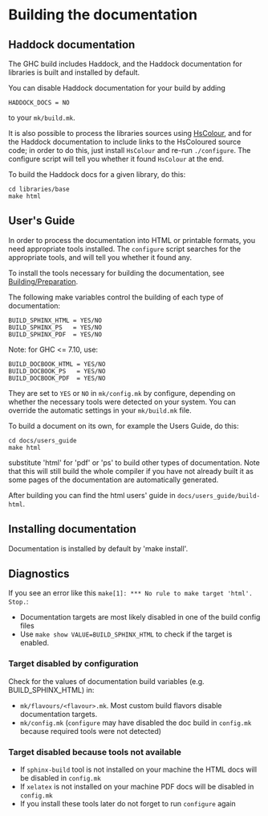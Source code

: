 # Building the documentation

## Haddock documentation


The GHC build includes Haddock, and the Haddock documentation for libraries is built and installed by default.


You can disable Haddock documentation for your build by adding

```wiki
HADDOCK_DOCS = NO
```


to your `mk/build.mk`.


It is also possible to process the libraries sources using [ HsColour](http://hackage.haskell.org/cgi-bin/hackage-scripts/package/hscolour), and for the Haddock documentation to include links to the HsColoured source code; in order to do this, just install `HsColour` and re-run `./configure`.  The configure script will tell you whether it found `HsColour` at the end.


To build the Haddock docs for a given library, do this:

```wiki
cd libraries/base
make html
```

## User's Guide


In order to process the documentation into HTML or printable formats, you need appropriate tools installed.  The `configure` script searches for the appropriate tools, and will tell you whether it found any.


To install the tools necessary for building the documentation, see [Building/Preparation](building/preparation).


The following make variables control the building of each type of documentation:

```wiki
BUILD_SPHINX_HTML = YES/NO
BUILD_SPHINX_PS   = YES/NO
BUILD_SPHINX_PDF  = YES/NO
```


Note: for GHC \<= 7.10, use:

```wiki
BUILD_DOCBOOK_HTML = YES/NO
BUILD_DOCBOOK_PS   = YES/NO
BUILD_DOCBOOK_PDF  = YES/NO
```


They are set to `YES` or `NO` in `mk/config.mk` by configure, depending on whether the necessary tools were detected on your system.  You can override the automatic settings in your `mk/build.mk` file.


To build a document on its own, for example the Users Guide, do this:

```wiki
cd docs/users_guide
make html
```


substitute 'html' for 'pdf' or 'ps' to build other types of documentation. Note that this will still build the whole compiler if you have not already built it as some pages
of the documentation are automatically generated. 


After building you can find the html users' guide in `docs/users_guide/build-html`.

## Installing documentation


Documentation is installed by default by 'make install'.

## Diagnostics


If you see an error like this `make[1]: *** No rule to make target 'html'.  Stop.`:

- Documentation targets are most likely disabled in one of the build config files
- Use `make show VALUE=BUILD_SPHINX_HTML` to check if the target is enabled.

### Target disabled by configuration


Check for the values of documentation build variables (e.g. BUILD_SPHINX_HTML) in:

- `mk/flavours/<flavour>.mk`. Most custom build flavors disable documentation targets.
- `mk/config.mk` (`configure` may have disabled the doc build in `config.mk` because required tools were not detected)

### Target disabled because tools not available

- If `sphinx-build` tool is not installed on your machine the HTML docs will be disabled in `config.mk`
- If `xelatex` is not installed on your machine PDF docs will be disabled in `config.mk`
- If you install these tools later do not forget to run `configure` again
